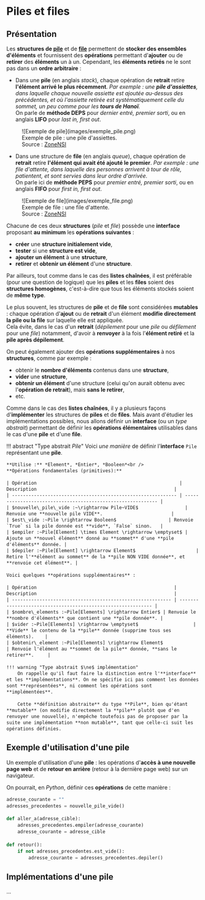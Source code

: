 # Piles et files

## Présentation

Les **structures de <u>pile</u>** et de **<u>file</u>** permettent de **stocker des ensembles d'éléments** et fournissent des **opérations** permettant d'**ajouter** ou de **retirer** des **éléments** un à un.
Cependant, les **éléments retirés** ne le sont pas dans un **ordre arbitraire** :

- Dans une **pile** (en anglais *stack*), chaque opération de **retrait** retire **l'élément arrivé le plus récemment**. *Par exemple : une **pile d'assiettes**, dans laquelle chaque nouvelle assiette est ajoutée au-dessus des précédentes, et où l'assiette retirée est systématiquement celle du sommet, un peu comme pour les **tours de Hanoï**.*  
On parle de **méthode DEPS** pour *dernier entré, premier sorti*, ou en anglais **LIFO** pour *last in, first out*.  
<figure markdown>
  ![Exemple de pile](images/exemple_pile.png)
  <figcaption>Exemple de pile : une pile d'assiettes.<br />Source : <a href="https://www.zonensi.fr/NSI/Terminale/C03/Piles_et_files/#piles" target="_blank">ZoneNSI</a></figcaption>
</figure>

- Dans une structure de **file** (en anglais *queue*), chaque opération de **retrait** retire **l'élément qui avait été ajouté le premier**. *Par exemple : une file d'attente, dans laquelle des personnes arrivent à tour de rôle, patientent, et sont servies dans leur ordre d'arrivée.*  
On parle ici de **méthode PEPS** pour *premier entré, premier sorti*, ou en anglais **FIFO** pour *first in, first out*.  
<figure markdown>
  ![Exemple de file](images/exemple_file.png)
  <figcaption>Exemple de file : une file d'attente.<br />Source : <a href="https://www.zonensi.fr/NSI/Terminale/C03/Piles_et_files/#files" target="_blank">ZoneNSI</a></figcaption>
</figure>  

Chacune de ces deux **structures** (*pile* et *file*) possède une **interface** proposant **au minimum** les **opérations suivantes** :

- **créer** une **structure initialement vide**,
- **tester** si une **structure est vide**,
- **ajouter un élément** à une **structure**,
- **retirer** et **obtenir un élément** d'une **structure**.
  
Par ailleurs, tout comme dans le cas des **listes chaînées**, il est préférable (pour une question de logique) que les **piles** et les **files** soient des **structures homogènes**, c'est-à-dire que tous les éléments stockés soient de **même type**.

Le plus souvent, les structures de **pile** et de **file** sont considérées **mutables** : chaque opération d'**ajout** ou de **retrait** d'un élément **modifie directement la pile ou la file** sur laquelle elle est appliquée.  
Cela évite, dans le cas d'un **retrait** (*dépilement* pour une *pile* ou *défilement* pour une *file*) notamment, d'avoir à **renvoyer** à la fois l'**élément retiré** et la **pile après dépilement**.

On peut également ajouter des **opérations supplémentaires** à nos **structures**, comme par exemple :

- obtenir le **nombre d'éléments** contenus dans une **structure**,
- **vider** une **structure**,
- **obtenir un élément** d'une structure (celui qu'on aurait obtenu avec l'**opération de retrait**), mais **sans le retirer**,
- etc.

Comme dans le cas des **listes chaînées**, il y a plusieurs façons d'**implémenter** les structures de **piles** et de **files**. Mais avant d'étudier les implémentations possibles, nous allons définir un **interface** (ou un *type abstrait*) permettant de définir les **opérations élémentaires** utilisables dans le cas d'une **pile** et d'une **file**.

!!! abstract "Type abstrait *Pile*"
    Voici *une manière* de définir l'**interface** `Pile` représentant une **pile**.

	**Utilise :** *Element*, *Entier*, *Booleen*<br />
	**Opérations fondamentales (primitives):**

    | Opération                                                    | Description                                                  |
    | ------------------------------------------------------------ | ------------------------------------------------------------ |
    | $nouvelle\_pile\_vide :~\rightarrow Pile~VIDE$                 | Renvoie une **nouvelle pile VIDE**.                         |
    | $est\_vide :~Pile \rightarrow Booleen$                   | Renvoie `True` si la pile donnée est **vide**, `False` sinon.   |
    | $empiler :~Pile[Element] \times Element \rightarrow \emptyset$ | Ajoute un **nouvel élément** donné au **sommet** d'une **pile d'éléments** donnée. |
    | $depiler :~Pile[Element] \rightarrow Element$                      | Retire l'**élément au sommet** de la **pile NON VIDE donnée**, et **renvoie cet élément**. |

    Voici quelques **opérations supplémentaires** :

    | Opération                                                  | Description                                                  |
    | ---------------------------------------------------------- | ------------------------------------------------------------ |
    | $nombre\_elements :~Pile[Elements] \rightarrow Entier$ | Renvoie le **nombre d'éléments** que contient une **pile donnée**. |
    | $vider :~Pile[Elements] \rightarrow \emptyset$                    | **Vide** le contenu de la **pile** donnée (supprime tous ses éléments).    |
    | $obtenir\_element :~Pile[Elements] \rightarrow Element$                 | Renvoie l'élément au **sommet de la pile** donnée, **sans le retirer**.     |

    !!! warning "Type abstrait $\ne$ implémentation"
        On rappelle qu'il faut faire la distinction entre l'**interface** et les **implémentations**. On ne spécifie ici pas comment les données sont **représentées**, ni comment les opérations sont **implémentées**.

        Cette **définition abstraite** du type **Pile**, bien qu'étant **mutable** (on modifie directement la **pile** plutôt que d'en renvoyer une nouvelle), n'empêche toutefois pas de proposer par la suite une implémentation **non mutable**, tant que celle-ci suit les opérations définies.

## Exemple d'utilisation d'une pile

Un exemple d'utilisation d'une **pile** : les opérations d'**accès à une nouvelle page web** et de **retour en arrière** (retour à la dernière page web) sur un navigateur.

On pourrait, en *Python*, définir ces **opérations** de cette manière :

```python
adresse_courante = ""
adresses_precedentes = nouvelle_pile_vide()

def aller_a(adresse_cible):
    adresses_precedentes.empiler(adresse_courante)
    adresse_courante = adresse_cible

def retour():
    if not adresses_precedentes.est_vide():
        adresse_courante = adresses_precedentes.depiler()
```

## Implémentations d'une pile

...